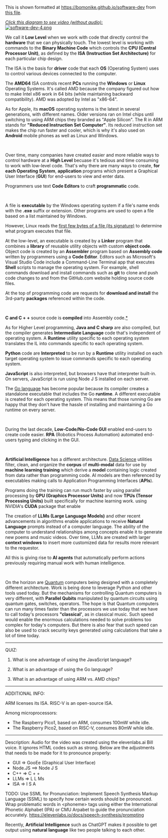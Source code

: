This is shown formatted at <a target="_blank" href="https://bomonike.github.io/software-dev/">https://bomonike.github.io/software-dev</a> from <a target="_blank" href="https://github.com/bomonike/bomonike.github.io/blob/master/software-dev.md">this file</a>.

<a target="_blank" href="https://youtu.be/SdxRvTWo-JU"><em>Click this diagram to see video (without audio):</em><br /><img alt="software-dev-4.png" src="https://res.cloudinary.com/dcajqrroq/image/upload/v1724184659/software-dev-4_z6epyo.png"></a>

We call it  <strong>Low Level</strong> when we work with code that directly control the <strong>hardware</strong> that we can physically touch. The lowest level is working with commands to the <strong>Binary Machine Code</strong> which controls the <strong>CPU (Central Processor Unit)</strong>, as defined by the <strong>ISA (Instruction Set Architecture)</strong> for each particular chip design.

The ISA is the basis for <strong>driver</strong> code that each <strong>OS</strong> (Operating System) uses to control various devices connected to the computer.

The <strong>AMD64</strong> ISA controls recent <strong>PCs</strong> running the <strong>Windows</strong> or <strong>Linux</strong> Operating Systems. It's called AMD because the company figured out how to make Intel x86 work in 64 bits (while maintaining backward compatibility). AMD was adopted by Intel as "x86-64".

As for Apple, its <strong>macOS</strong> operating systems is the latest in several generations, with different names. Older versions ran on Intel chips until switching to using ARM chips they branded as "Apple Silicon". The R in ARM stands for <strong>"Reduced Instruction Set Computer"</strong>. Its reduced instruction set makes the chip run faster and cooler, which is why it's also used on <strong>Android</strong> mobile phones as well as Linux and Windows.

&nbsp;

Over time, many companies have created easier and more reliable ways to control hardware at a <strong>High Level</strong>
becuase it's tedious and time consuming to work with low-level code.
That's why there are many ways to create, <strong>for each Operating System</strong>, <strong>application</strong> programs  which present a Graphical User Interface (<strong>GUI</strong>) for end-users to view and enter data.

Programmers use text <strong>Code Editors</strong> to craft <strong>programmatic</strong> code.

&nbsp;

A file is <strong>executable</strong> by the Windows operating system if a file's name ends with the <strong>.exe</strong> suffix or extension. Other programs are used to open a file based on a list maintained by Windows.

However, Linux reads the <a target="_blank" href="https://en.wikipedia.org/wiki/List_of_file_signatures">first few bytes of a file (its signature)</a> to determine what program executes that file.

At the low-level, an executable is created by a <strong>Linker</strong> program that combines a <strong>library</strong> of reusable utility objects with custom <strong>object code</strong>. Object code is created by an <strong> Assembler</strong> program based on <strong>Assembly code</strong> written by programmers using a <strong>Code Editor</strong>.
Editors such as Microsoft's Visual Studio Code include a Command-Line Terminal app that executes <strong>Shell</strong> scripts to manage the operating system.
For example, shell commands download and install commands such as <strong>git</strong> to clone and push code changes to and from the GitHub.com website holding source code files.

At the top of programming code are requests for <strong>download and install</strong> the 3rd-party <strong>packages</strong> referenced within the code.

&nbsp;

<strong>C and C + +</strong> source code is <strong>compiled</strong> into Assembly code.<a target="_blank" href="https://www.youtube.com/watch?v=N2y6csonII4">*</a>

As for Higher Level programming,
<strong>Java and C sharp</strong> are also compiled, but the compiler generates <strong>Intermediate Language</strong> code that's independent of operating system. A <strong>Runtime</strong> utility specific to each operating system translates the IL into commands specific to each operating system.

<strong>Python</strong> code are <strong>Interpreted</strong> to be run by a <strong>Runtime</strong> utility installed on each target operating system to issue commands specific to each operating system.

<strong>JavaScript</strong> is also interpreted, but browsers have that interpreter built-in.
On servers, JavaScript is run using Node J S installed on each server.

The <a target="_blank" href="http://wilsonmar.github.io/golang/">Go language</a> has become popular because its compiler creates a standalone executable that includes the Go <strong>runtime</strong>. A different executable is created for each operating system. This means that those running Go are happy that they don't have the hassle of installing and maintaining a Go runtime on every server.

&nbsp;

During the last decade, <strong>Low-Code/No-Code GUI</strong> enabled end-users to create code easier.
<strong>RPA</strong> (Robotics Process Automation) automated end-users typing and clicking in the GUI.

&nbsp;

<strong>Artificial Intelligence</strong> has a different architecture. <a target="_blank" href="https://www.youtube.com/watch?v=qtuzVc0N5o0">Data Science</a> utilities filter, clean, and organize the <strong>corpus</strong> of <strong>multi-modal</strong> data for use by <strong>machine learning training</strong> which derive a <strong>model</strong> containing logic created from data rather than programming code. AI models are then referenced by executables making calls to Application Programming Interfaces (<strong>APIs</strong>).

Programs doing the training can run much faster by using parallel processing by <strong>GPU (Graphics Processor Units)</strong> and now <strong>TPUs (Tensor Processing Units)</strong> built specifically for machine learning work.
using NVIDIA's <strong>CUDA</strong> package that enable

The creation of <strong>LLMs (Large Language Models)</strong> and other recent advancements in algorithms enable applications to receive <strong>Natural Language</strong> prompts instead of a computer language. The ability of the computer to understand relationships among concepts enable it to generate new poems and music videos. Over time, LLMs are created with larger <strong>context windows</strong> to insert more customized data for results more relevant to the requestor.

All this is giving rise to <strong>AI agents</strong> that automatically perform actions previously requiring manual work with human intelligence.

&nbsp;

On the horizon are <a target="_blank" href="https://wilsonmar.github.io/quantum/">Quantum</a> computers being designed with a completely different architecture.
Work is being done to leverage Python and other tools used today.
But the mechanisms for controlling Quantum computers is very different, with <strong>Parallel Qubits</strong> manipulated by quantum circuits using quantum gates, switches, operators.
The hope is that Quantum computers can run many times faster than the processors we use today that we have to call today's  processors <strong>"classical'</strong>, as in classical music. Such speed would enable the enormous calculations needed to solve problems too complex for today's computers. But there is also fear that such speed can also be used to crack security keys generated using calculations that take a lot of time today.

-----------------------
QUIZ:

1. What is one advantage of using the JavaScript language?




2. What is an advantage of using the Go language?




3. What is an advantage of using ARM vs. AMD chips?


-----------------------
ADDITIONAL INFO:

ARM licenses its ISA.
RISC-V is an open-source ISA.

Among microprocessors:
* The Raspberry Pico1, based on ARM, consumes 100mW while idle.
* The Raspberry Pico2, based on RISC-V, consumes 80mW while idle.

-----------------------
Description:
Audio for the video was created using the elevenlabs.ai Bill voice. It ignores HTML codes such as strong.
Below are the adjustments that needs to be made for it to pronounce properly:
* GUI => GooEe (Graphical User Interface)
* Node.JS ==> Node J S
* C++ => C + +
* LLMs => L L Ms
* ISA => I S A

TODO: Use SSML for Pronunciation: Implement Speech Synthesis Markup Language (SSML) to specify how certain words should be pronounced. Wrap problematic words in &LT;phoneme> tags using either the International Phonetic Alphabet (IPA) or CMU Arpabet to guide the pronunciation accurately. https://elevenlabs.io/docs/speech-synthesis/prompting



Recently, <strong>Artificial Intelligence</strong> such as ChatGPT makes it possible to get output using <strong>natural language</strong> like two people talking to each other.
